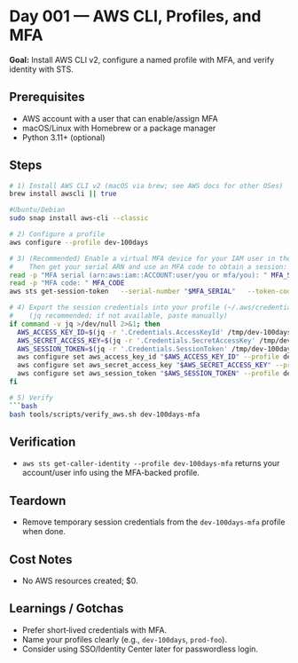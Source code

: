 # Day 001 — AWS CLI, Profiles, and MFA

**Goal:** Install AWS CLI v2, configure a named profile with MFA, and verify identity with STS.

## Prerequisites
- AWS account with a user that can enable/assign MFA
- macOS/Linux with Homebrew or a package manager
- Python 3.11+ (optional)

## Steps
```bash
# 1) Install AWS CLI v2 (macOS via brew; see AWS docs for other OSes)
brew install awscli || true

#Ubuntu/Debian
sudo snap install aws-cli --classic

# 2) Configure a profile
aws configure --profile dev-100days

# 3) (Recommended) Enable a virtual MFA device for your IAM user in the console.
#    Then get your serial ARN and use an MFA code to obtain a session:
read -p "MFA serial (arn:aws:iam::ACCOUNT:user/you or mfa/you): " MFA_SERIAL
read -p "MFA code: " MFA_CODE
aws sts get-session-token   --serial-number "$MFA_SERIAL"   --token-code "$MFA_CODE"   --profile dev-100days   --duration-seconds 43200   --output json > /tmp/dev-100days-session.json

# 4) Export the session credentials into your profile (~/.aws/credentials)
#    (jq recommended; if not available, paste manually)
if command -v jq >/dev/null 2>&1; then
  AWS_ACCESS_KEY_ID=$(jq -r '.Credentials.AccessKeyId' /tmp/dev-100days-session.json)
  AWS_SECRET_ACCESS_KEY=$(jq -r '.Credentials.SecretAccessKey' /tmp/dev-100days-session.json)
  AWS_SESSION_TOKEN=$(jq -r '.Credentials.SessionToken' /tmp/dev-100days-session.json)
  aws configure set aws_access_key_id "$AWS_ACCESS_KEY_ID" --profile dev-100days-mfa
  aws configure set aws_secret_access_key "$AWS_SECRET_ACCESS_KEY" --profile dev-100days-mfa
  aws configure set aws_session_token "$AWS_SESSION_TOKEN" --profile dev-100days-mfa
fi

# 5) Verify
```bash
bash tools/scripts/verify_aws.sh dev-100days-mfa
```

## Verification
- `aws sts get-caller-identity --profile dev-100days-mfa` returns your account/user info using the MFA-backed profile.

## Teardown
- Remove temporary session credentials from the `dev-100days-mfa` profile when done.


## Cost Notes
- No AWS resources created; $0.

## Learnings / Gotchas
- Prefer short‑lived credentials with MFA.
- Name your profiles clearly (e.g., `dev-100days`, `prod-foo`).
- Consider using SSO/Identity Center later for passwordless login.

